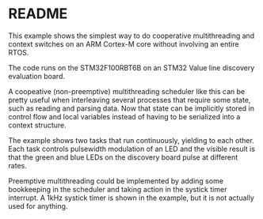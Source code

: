 # README

This example shows the simplest way to do cooperative multithreading and context
switches on an ARM Cortex-M core without involving an entire RTOS.

The code runs on the STM32F100RBT6B on an STM32 Value line discovery evaluation
board.

A coopeative (non-preemptive) multithreading scheduler like this can be pretty
useful when interleaving several processes that require some state, such as
reading and parsing data. Now that state can be implicitly stored in control
flow and local variables instead of having to be serialized into a context
structure.

The example shows two tasks that run continuously, yielding to each other. Each
task controls pulsewidth modulation of an LED and the visible result is that the
green and blue LEDs on the discovery board pulse at different rates.

Preemptive multithreading could be implemented by adding some bookkeeping in the
scheduler and taking action in the systick timer interrupt. A 1kHz systick timer
is shown in the example, but it is not actually used for anything.
